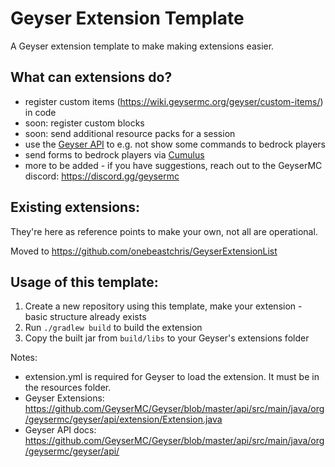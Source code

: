 # Geyser Extension Template
A Geyser extension template to make making extensions easier.

## What can extensions do?
- register custom items (https://wiki.geysermc.org/geyser/custom-items/) in code
- soon: register custom blocks
- soon: send additional resource packs for a session
- use the [Geyser API](https://github.com/GeyserMC/Geyser/blob/master/api/src/main/java/org/geysermc/geyser/api/) to e.g. not show some commands to bedrock players
- send forms to bedrock players via [Cumulus](https://github.com/GeyserMC/Cumulus)
- more to be added - if you have suggestions, reach out to the GeyserMC discord: https://discord.gg/geysermc

## Existing extensions:
They're here as reference points to make your own, not all are operational.

Moved to https://github.com/onebeastchris/GeyserExtensionList

## Usage of this template:
1. Create a new repository using this template, make your extension - basic structure already exists
2. Run `./gradlew build` to build the extension
3. Copy the built jar from `build/libs` to your Geyser's extensions folder

Notes:
- extension.yml is required for Geyser to load the extension. It must be in the resources folder.
- Geyser Extensions: https://github.com/GeyserMC/Geyser/blob/master/api/src/main/java/org/geysermc/geyser/api/extension/Extension.java
- Geyser API docs: https://github.com/GeyserMC/Geyser/blob/master/api/src/main/java/org/geysermc/geyser/api/

